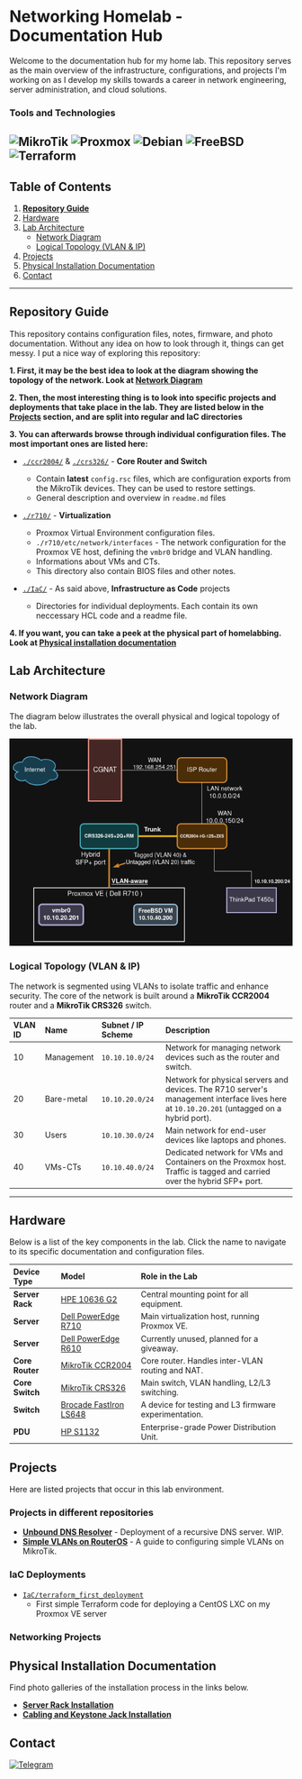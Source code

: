 
# Networking Homelab - Documentation Hub

Welcome to the documentation hub for my home lab. This repository serves as the main overview of the infrastructure, configurations, and projects I'm working on as I develop my skills towards a career in network engineering, server administration, and cloud solutions.

### Tools and Technologies

![MikroTik](https://img.shields.io/badge/mikrotik-3D2817?style=for-the-badge&logo=mikrotik&logoColor=white)
![Proxmox](https://img.shields.io/badge/proxmox-6A2322?style=for-the-badge&logo=proxmox&logoColor=white)
![Debian](https://img.shields.io/badge/debian-971E2E?style=for-the-badge&logo=debian&logoColor=white)
![FreeBSD](https://img.shields.io/badge/freebsd-C41939?style=for-the-badge&logo=freebsd&logoColor=white)
![Terraform](https://img.shields.io/badge/terraform-F11444?style=for-the-badge&logo=terraform&logoColor=white)
---

## Table of Contents

1.  **[Repository Guide](#repository-guide)**
2.  [Hardware](#hardware)
3.  [Lab Architecture](#lab-architecture)
    *   [Network Diagram](#network-diagram)
    *   [Logical Topology (VLAN & IP)](#logical-topology-vlan--ip)
4. [Projects](#projects)
5. [Physical Installation Documentation](#physical-installation-documentation)
6. [Contact](#contact)
---

## Repository Guide

This repository contains configuration files, notes, firmware, and photo documentation. Without any idea on how to look through it, things can get messy. I put a nice way of exploring this repository:

**1. First, it may be the best idea to look at the diagram showing the topology of the network. Look at [Network Diagram](#network-diagram)**

**2. Then, the most interesting thing is to look into specific projects and deployments that take place in the lab. They are listed below in the [Projects](#projects) section, and are split into regular and IaC directories**

**3. You can afterwards browse through individual configuration files. The most important ones are listed here:**

-   [`./ccr2004/`](./ccr2004/) & [`./crs326/`](./crs326/) - **Core Router and Switch**
    -   Contain **latest** `config.rsc` files, which are configuration exports from the MikroTik devices. They can be used to restore settings.
    -   General description and overview in `readme.md` files

-   [`./r710/`](./r710/) - **Virtualization**
    -   Proxmox Virtual Environment configuration files.
    -   `./r710/etc/network/interfaces` - The network configuration for the Proxmox VE host, defining the `vmbr0` bridge and VLAN handling.
    -   Informations about VMs and CTs.
    -   This directory also contain BIOS files and other notes.

-   [`./IaC/`](./IaC/) - As said above, **Infrastructure as Code** projects
    -   Directories for individual deployments. Each contain its own neccessary HCL code and a readme file.

**4. If you want, you can take a peek at the physical part of homelabbing. Look at [Physical installation documentation](#physical-installation-documentation)**

## Lab Architecture

### Network Diagram

The diagram below illustrates the overall physical and logical topology of the lab.

![topology](./media/topology.png)

### Logical Topology (VLAN & IP)

The network is segmented using VLANs to isolate traffic and enhance security. The core of the network is built around a **MikroTik CCR2004** router and a **MikroTik CRS326** switch.

| VLAN ID | Name         | Subnet / IP Scheme | Description                                                                                                                              |
| :------ | :----------- | :----------------- | :--------------------------------------------------------------------------------------------------------------------------------------- |
| 10      | Management   | `10.10.10.0/24`    | Network for managing network devices such as the router and switch.                                              |
| 20      | Bare-metal   | `10.10.20.0/24`    | Network for physical servers and devices. The R710 server's management interface lives here at `10.10.20.201` (untagged on a hybrid port). |
| 30      | Users        | `10.10.30.0/24`    | Main network for end-user devices like laptops and phones.                                                                               |
| 40      | VMs-CTs      | `10.10.40.0/24`    | Dedicated network for VMs and Containers on the Proxmox host. Traffic is tagged and carried over the hybrid SFP+ port.                 |

---

## Hardware

Below is a list of the key components in the lab. Click the name to navigate to its specific documentation and configuration files.

| Device Type      | Model                                   | Role in the Lab                                   |
| :--------------- | :-------------------------------------- | :------------------------------------------------ |
| **Server Rack**  | [HPE 10636 G2](./hpe-10636-g2/)         | Central mounting point for all equipment.         |
| **Server**       | [Dell PowerEdge R710](./r710/)          | Main virtualization host, running Proxmox VE.     |
| **Server**       | [Dell PowerEdge R610](./r610/)          | Currently unused, planned for a giveaway.         |
| **Core Router**  | [MikroTik CCR2004](./ccr2004/)           | Core router. Handles inter-VLAN routing and NAT.       |
| **Core Switch**  | [MikroTik CRS326](./crs326/)           | Main switch, VLAN handling, L2/L3 switching. |
| **Switch**| [Brocade FastIron LS648](./ls648/)      | A device for testing and L3 firmware experimentation.      |
| **PDU**          | [HP S1132](./hpe-s1132/)                | Enterprise-grade Power Distribution Unit.                  |

## Projects

Here are listed projects that occur in this lab environment.

### Projects in different repositories

-   **[Unbound DNS Resolver](https://github.com/andreansx/unbound-homelab)** - Deployment of a recursive DNS server. WIP.
-   **[Simple VLANs on RouterOS](https://github.com/andreansx/routeros-simple-vlans)** - A guide to configuring simple VLANs on MikroTik.

### IaC Deployments

-   [`IaC/terraform_first_deployment`](./IaC/terraform_first_deployment/)
    -   First simple Terraform code for deploying a CentOS LXC on my Proxmox VE server

### Networking Projects


## Physical Installation Documentation

Find photo galleries of the installation process in the links below.

-   **[Server Rack Installation](./installs/installation-rack/)**
-   **[Cabling and Keystone Jack Installation](./installs/installation-keystones/)**

## Contact

[![Telegram](https://img.shields.io/badge/Telegram-2CA5E0?style=for-the-badge&logo=telegram&logoColor=white)](https://t.me/Andrtexh)
